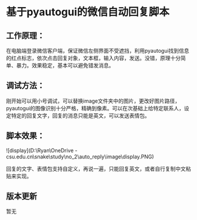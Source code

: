 # 基于pyautogui的微信自动回复脚本

## 工作原理：

在电脑端登录微信客户端，保证微信左侧界面不受遮挡，利用pyautogui找到信息的红点标志，依次点击回复对象，文本框，输入内容，发送。没错，原理十分简单、暴力。效果稳定，基本可以避免错发消息。

## 调试方法：

刚开始可以用小号调试，可以替换image文件夹中的图片，更改好图片路径，pyautogui的图像识别十分严格，精确到像素。可以在次基础上给特定联系人，设定特定的回复文字，回复的消息只能是英文，可以发送表情包。

## 脚本效果：

![display](D:\Ryan\OneDrive - csu.edu.cn\snake\study\no_2\auto_reply\image\display.PNG)

回复的文字、表情包支持自定义，再说一遍，只能回复英文，或者自行复制中文粘贴来实现。

## 版本更新

暂无

